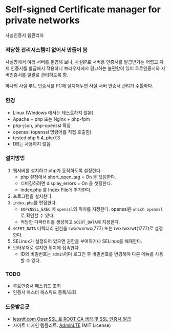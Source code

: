 # Self-signed Certificate manager for private networks

사설인증서 웹관리자

### 적당한 관리시스템이 없어서 만들어 봄

사설망에서 여러 서버를 운영해 보니,
사설IP로 서버용 인증서를 발급받기는 어렵고
자체 인증서를 발급해서 적용하니 브라우저에서 경고하는 불편함이 있어
루트인증서와 서버인증서를 일괄로 관리하도록 함.

하나의 사설 루트 인증서를 PC에 설치해두면 사설 서버 인증서 관리가 수월하다.

### 환경

* Linux (Windows 에서는 테스트하지 않음)
* Apache + php 또는 Nginx + php-fpm
* php-json, php-openssl 확장
* openssl (openssl 명령어를 직접 호출함)
* tested php 5.4, php7.3
* DB는 사용하지 않음

### 설치방법

1. 웹서버를 설치하고 php가 동작하도록 설정한다.
   * php 설정에서 short_open_tag = On 을 셋팅한다.
   * 디버깅하려면 display_errors = On 을 셋팅한다.
   * index.php 를 Index File에 추가한다.
2. 프로그램을 설치한다.
3. `index.php`를 편집한다.
   * `$OPENSSL_EXEC` 에 `openssl`의 위치를 지정한다. openssl은 `which openssl`로 확인할 수 있다.
   * 적당한 디렉터리를 생성하고 `$CERT_DATA`에 지정한다.
4. `$CERT_DATA` 디렉터리 권한을 rwxrwxrwx(777) 또는 rwxrwxrwt(1777)로 설정한다.
5. SELinux가 설정되어 있으면 권한을 부여하거나 SELinux를 해제한다.
6. 브라우저로 설치한 위치에 접속한다.
    * ID와 비밀번호는 `admin`이며 로그인 후 비밀번호를 변경해야 다른 메뉴를 사용할 수 있다.

### TODO

- 루트인증서 패스워드 조회
- 인증서 마스터 패스워드 등록/조회

### 도움받은곳

* [lesstif.com OpenSSL 로 ROOT CA 생성 및 SSL 인증서 발급](https://www.lesstif.com/pages/viewpage.action?pageId=6979614)
* 사이트 디자인 템플리트: [AdminLTE](https://adminlte.io/) (MIT License)

